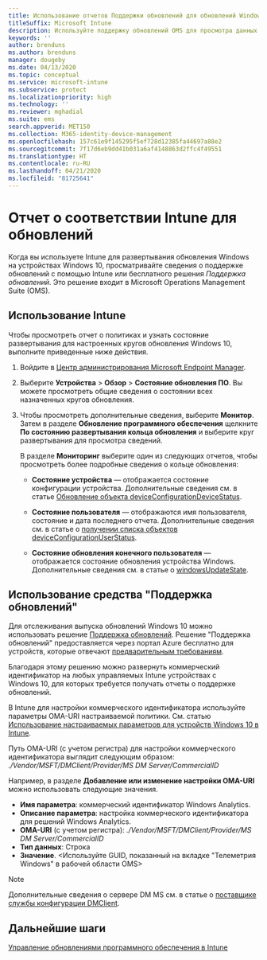 ```yaml
---
title: Использование отчетов Поддержки обновлений для обновлений Windows в Microsoft Intune
titleSuffix: Microsoft Intune
description: Используйте поддержку обновлений OMS для просмотра данных отчета об обновлениях Windows, развернутых с помощью Intune.
keywords: ''
author: brenduns
ms.author: brenduns
manager: dougeby
ms.date: 04/13/2020
ms.topic: conceptual
ms.service: microsoft-intune
ms.subservice: protect
ms.localizationpriority: high
ms.technology: ''
ms.reviewer: mghadial
ms.suite: ems
search.appverid: MET150
ms.collection: M365-identity-device-management
ms.openlocfilehash: 157c61e9f145295f5ef728d12385fa44697a88e2
ms.sourcegitcommit: 7f17d6eb9dd41b031a6af4148863d2ffc4f49551
ms.translationtype: HT
ms.contentlocale: ru-RU
ms.lasthandoff: 04/21/2020
ms.locfileid: "81725641"
---
```

# <a name="intune-compliance-reports-for-updates"></a>Отчет о соответствии Intune для обновлений

Когда вы используете Intune для развертывания обновления Windows на устройствах Windows 10, просматривайте сведения о поддержке обновлений с помощью Intune или бесплатного решения *Поддержка обновлений*. Это решение входит в Microsoft Operations Management Suite (OMS).

## <a name="use-intune"></a>Использование Intune

Чтобы просмотреть отчет о политиках и узнать состояние развертывания для настроенных кругов обновления Windows 10, выполните приведенные ниже действия.

1. Войдите в [Центр администрирования Microsoft Endpoint Manager](https://go.microsoft.com/fwlink/?linkid=2109431).

2. Выберите **Устройства** > **Обзор** > **Состояние обновления ПО**. Вы можете просмотреть общие сведения о состоянии всех назначенных кругов обновления.

3. Чтобы просмотреть дополнительные сведения, выберите **Монитор**. Затем в разделе **Обновление программного обеспечения** щелкните **По состоянию развертывания кольца обновления** и выберите круг развертывания для просмотра сведений.

   В разделе **Мониторинг** выберите один из следующих отчетов, чтобы просмотреть более подробные сведения о кольце обновления:

   - **Состояние устройства** — отображается состояние конфигурации устройства. Дополнительные сведения см. в статье [Обновление объекта deviceConfigurationDeviceStatus]( https://docs.microsoft.com/graph/api/intune-deviceconfig-deviceconfigurationdevicestatus-update?view=graph-rest-1.0).

   - **Состояние пользователя** — отображаются имя пользователя, состояние и дата последнего отчета. Дополнительные сведения см. в статье о [получении списка объектов deviceConfigurationUserStatus](https://docs.microsoft.com/graph/api/intune-deviceconfig-deviceconfigurationuserstatus-list?view=graph-rest-1.0).

   - **Состояние обновления конечного пользователя** — отображается состояние обновления устройства Windows. Дополнительные сведения см. в статье о [windowsUpdateState](https://docs.microsoft.com/graph/api/resources/intune-shared-windowsupdatestate?view=graph-rest-beta).

## <a name="use-update-compliance"></a>Использование средства "Поддержка обновлений"

Для отслеживания выпуска обновлений Windows 10 можно использовать решение [Поддержка обновлений](https://technet.microsoft.com/itpro/windows/manage/update-compliance-monitor). Решение "Поддержка обновлений" предоставляется через портал Azure бесплатно для устройств, которые отвечают [предварительным требованиям](https://docs.microsoft.com/windows/deployment/update/update-compliance-get-started#update-compliance-prerequisites).  

Благодаря этому решению можно развернуть коммерческий идентификатор на любых управляемых Intune устройствах с Windows 10, для которых требуется получать отчеты о поддержке обновлений.  

В Intune для настройки коммерческого идентификатора используйте параметры OMA-URI настраиваемой политики. См. статью [Использование настраиваемых параметров для устройств Windows 10 в Intune](../configuration/custom-settings-windows-10.md).

Путь OMA-URI (с учетом регистра) для настройки коммерческого идентификатора выглядит следующим образом: *./Vendor/MSFT/DMClient/Provider/MS DM Server/CommercialID*

Например, в разделе **Добавление или изменение настройки OMA-URI** можно использовать следующие значения.

- **Имя параметра**: коммерческий идентификатор Windows Analytics.
- **Описание параметра**: настройка коммерческого идентификатора для решений Windows Analytics.
- **OMA-URI** (с учетом регистра): *./Vendor/MSFT/DMClient/Provider/MS DM Server/CommercialID*
- **Тип данных**: Строка
- **Значение**. \<Используйте GUID, показанный на вкладке "Телеметрия Windows" в рабочей области OMS>

> [!NOTE]
> Дополнительные сведения о сервере DM MS см. в статье о [поставщике службы конфигурации DMClient]( https://docs.microsoft.com/windows/client-management/mdm/dmclient-csp).

## <a name="next-steps"></a>Дальнейшие шаги

[Управление обновлениями программного обеспечения в Intune](windows-update-for-business-configure.md)
